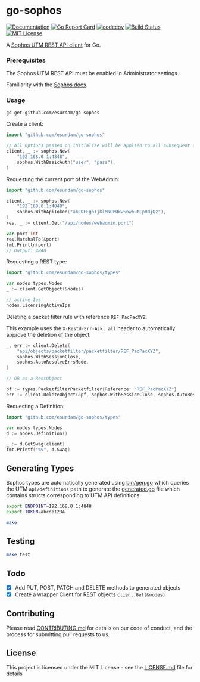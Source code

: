 # go-sophos

[![Documentation](https://godoc.org/github.com/esurdam/go-sophos?status.svg)](http://godoc.org/github.com/esurdam/go-sophos)
[![Go Report Card](https://goreportcard.com/badge/github.com/esurdam/go-sophos)](https://goreportcard.com/report/github.com/esurdam/go-sophos)
[![codecov](https://codecov.io/gh/esurdam/go-sophos/branch/master/graph/badge.svg)](https://codecov.io/gh/esurdam/go-sophos)
[![Build Status](https://travis-ci.com/esurdam/go-sophos.svg?branch=master)](https://travis-ci.com/esurdam/go-sophos)
[![MIT License](https://img.shields.io/badge/license-MIT-blue.svg)](https://github.com/esurdam/go-sophos/blob/master/LICENSE)

A [Sophos UTM REST API client](https://www.sophos.com/en-us/medialibrary/PDFs/documentation/UTMonAWS/Sophos-UTM-RESTful-API.pdf?la=en) for Go. 

### Prerequisites

The Sophos UTM REST API must be enabled in Administrator settings.

Familiarity with the [Sophos docs](https://www.sophos.com/en-us/medialibrary/PDFs/documentation/UTMonAWS/Sophos-UTM-RESTful-API.pdf?la=en).

### Usage

```bash
go get github.com/esurdam/go-sophos
```

Create a client:

```go
import "github.com/esurdam/go-sophos"

// All Options passed on initialize will be applied to all subsequent calls
client, _ := sophos.New(
    "192.168.0.1:4848", 
    sophos.WithBasicAuth("user", "pass"),
)
```

Requesting the current port of the WebAdmin:

```go
import "github.com/esurdam/go-sophos"

client, _ := sophos.New(
    "192.168.0.1:4848", 
    sophos.WithApiToken("abCDEFghIjklMNOPQkwSnwbutCpHdjQz"),
)
res, _ := client.Get("/api/nodes/webadmin.port")

var port int
res.MarshalTo(&port)
fmt.Println(port)
// Output: 4848
```

Requesting a REST type:

```go
import "github.com/esurdam/go-sophos/types"

var nodes types.Nodes
_ := client.GetObject(&nodes)

// active Ips
nodes.LicensingActiveIps 
```

Deleting a packet filter rule with reference `REF_PacPacXYZ`.

This example uses the `X-Restd-Err-Ack: all` header to automatically approve the deletion of the object:
```go
_, err := client.Delete(
    "api/objects/packetfilter/packetfilter/REF_PacPacXYZ", 
    sophos.WithSessionClose,
    sophos.AutoResolveErrsMode,
)

// OR as a RestObject

pf := types.PacketfilterPacketfilter{Reference: "REF_PacPacXYZ"}
err := client.DeleteObject(&pf, sophos.WithSessionClose, sophos.AutoResolveErrsMode)
```

Requesting a Definition:

```go
import "github.com/esurdam/go-sophos/types"

var nodes types.Nodes
d := nodes.Definition()

_ := d.GetSwag(client)
fmt.Printf("%v", d.Swag)
```


## Generating Types

Sophos types are automatically generated using [bin/gen.go](bin/gen.go) which queries the UTM `api/definitions` path to generate the [generated.go](types/generated.go) file which contains structs corresponding to UTM API definitions.


```bash
export ENDPOINT=192.168.0.1:4848
export TOKEN=abcde1234

make
```



## Testing

```bash
make test
```

## Todo

- [x] Add PUT, POST, PATCH and DELETE methods to generated objects
- [x] Create a wrapper Client for REST objects `client.Get(&nodes)` 

## Contributing

Please read [CONTRIBUTING.md](https://gist.github.com/PurpleBooth/b24679402957c63ec426) for details on our code of conduct, and the process for submitting pull requests to us.

## License

This project is licensed under the MIT License - see the [LICENSE.md](LICENSE) file for details
